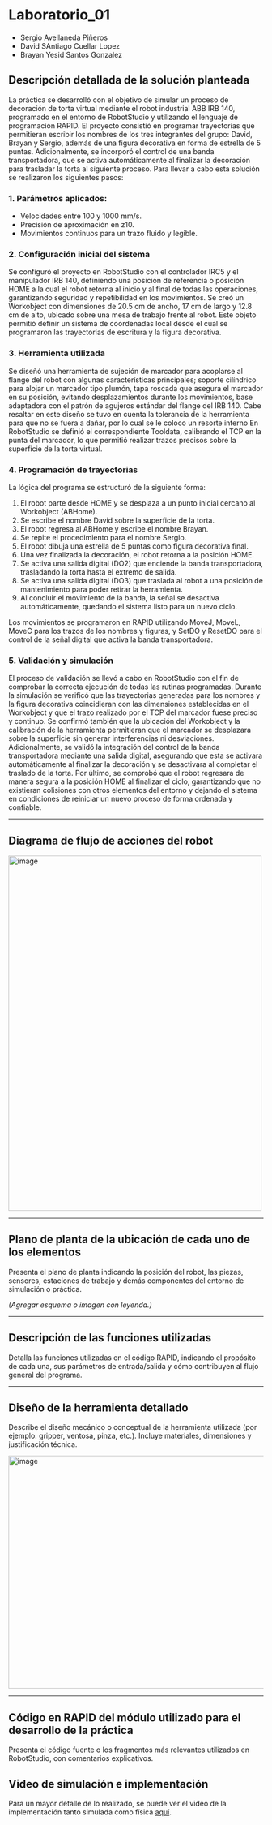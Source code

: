 # Laboratorio_01
* Sergio Avellaneda Piñeros
* David SAntiago Cuellar Lopez
* Brayan Yesid Santos Gonzalez

## Descripción detallada de la solución planteada
La práctica se desarrolló con el objetivo de simular un proceso de decoración de torta virtual mediante el robot industrial ABB IRB 140, programado en el entorno de RobotStudio y utilizando el lenguaje de programación RAPID. El proyecto consistió en programar trayectorias que permitieran escribir los nombres de los tres integrantes del grupo: David, Brayan y Sergio, además de una figura decorativa en forma de estrella de 5 puntas. Adicionalmente, se incorporó el control de una banda transportadora, que se activa automáticamente al finalizar la decoración para trasladar la torta al siguiente proceso. Para llevar a cabo esta solución se realizaron los siguientes pasos:

### 1.	Parámetros aplicados:
* Velocidades entre 100 y 1000 mm/s.
* Precisión de aproximación en z10.
* Movimientos continuos para un trazo fluido y legible.

### 2.	Configuración inicial del sistema
Se configuró el proyecto en RobotStudio con el controlador IRC5 y el manipulador IRB 140, definiendo una posición de referencia o posición HOME a la cual el robot retorna al inicio y al final de todas las operaciones, garantizando seguridad y repetibilidad en los movimientos.
Se creó un Workobject con dimensiones de 20.5 cm de ancho, 17 cm de largo y 12.8 cm de alto, ubicado sobre una mesa de trabajo frente al robot. Este objeto permitió definir un sistema de coordenadas local desde el cual se programaron las trayectorias de escritura y la figura decorativa.

### 3.	Herramienta utilizada
Se diseñó una herramienta de sujeción de marcador para acoplarse al flange del robot con algunas características principales; soporte cilíndrico para alojar un marcador tipo plumón, tapa roscada que asegura el marcador en su posición, evitando desplazamientos durante los movimientos, base adaptadora con el patrón de agujeros estándar del flange del IRB 140. Cabe resaltar en este diseño se tuvo en cuenta la tolerancia de la herramienta para que no se fuera a dañar, por lo cual se le coloco un resorte interno
En RobotStudio se definió el correspondiente Tooldata, calibrando el TCP en la punta del marcador, lo que permitió realizar trazos precisos sobre la superficie de la torta virtual.

### 4.	Programación de trayectorias
La lógica del programa se estructuró de la siguiente forma:
  1.	El robot parte desde HOME y se desplaza a un punto inicial cercano al Workobject (ABHome).
  2.	Se escribe el nombre David sobre la superficie de la torta.
  3.	El robot regresa al ABHome y escribe el nombre Brayan.
  4.	Se repite el procedimiento para el nombre Sergio.
  5.	El robot dibuja una estrella de 5 puntas como figura decorativa final.
  6.	Una vez finalizada la decoración, el robot retorna a la posición HOME.
  7.	Se activa una salida digital (DO2) que enciende la banda transportadora, trasladando la torta hasta el extremo de salida.
  8.	Se activa una salida digital (DO3) que traslada al robot a una posición de mantenimiento para poder retirar la herramienta.
  9.	Al concluir el movimiento de la banda, la señal se desactiva automáticamente, quedando el sistema listo para un nuevo ciclo.
    
Los movimientos se programaron en RAPID utilizando MoveJ, MoveL, MoveC para los trazos de los nombres y figuras, y SetDO y ResetDO para el control de la señal digital que activa la banda transportadora.

### 5.	Validación y simulación
El proceso de validación se llevó a cabo en RobotStudio con el fin de comprobar la correcta ejecución de todas las rutinas programadas. Durante la simulación se verificó que las trayectorias generadas para los nombres y la figura decorativa coincidieran con las dimensiones establecidas en el Workobject y que el trazo realizado por el TCP del marcador fuese preciso y continuo. Se confirmó también que la ubicación del Workobject y la calibración de la herramienta permitieran que el marcador se desplazara sobre la superficie sin generar interferencias ni desviaciones.
Adicionalmente, se validó la integración del control de la banda transportadora mediante una salida digital, asegurando que esta se activara automáticamente al finalizar la decoración y se desactivara al completar el traslado de la torta. Por último, se comprobó que el robot regresara de manera segura a la posición HOME al finalizar el ciclo, garantizando que no existieran colisiones con otros elementos del entorno y dejando el sistema en condiciones de reiniciar un nuevo proceso de forma ordenada y confiable.

---

## Diagrama de flujo de acciones del robot
<img width="500" height="700" alt="image" src="https://github.com/user-attachments/assets/5f34e396-ecf9-49e8-816c-abafc9d4057e" />


---

## Plano de planta de la ubicación de cada uno de los elementos
Presenta el plano de planta indicando la posición del robot, las piezas, sensores, estaciones de trabajo y demás componentes del entorno de simulación o práctica.

*(Agregar esquema o imagen con leyenda.)*

---

## Descripción de las funciones utilizadas
Detalla las funciones utilizadas en el código RAPID, indicando el propósito de cada una, sus parámetros de entrada/salida y cómo contribuyen al flujo general del programa.

---

## Diseño de la herramienta detallado
Describe el diseño mecánico o conceptual de la herramienta utilizada (por ejemplo: gripper, ventosa, pinza, etc.). Incluye materiales, dimensiones y justificación técnica.

<img width="551" height="459" alt="image" src="https://github.com/user-attachments/assets/7dec8f9e-13ce-4bc0-88d5-9ee2f21a203f" />


---

## Código en RAPID del módulo utilizado para el desarrollo de la práctica
Presenta el código fuente o los fragmentos más relevantes utilizados en RobotStudio, con comentarios explicativos.



## Video de simulación e implementación
Para un mayor detalle de lo realizado, se puede ver el video de la implementación tanto simulada como física [aquí](https://youtu.be/l9g8OmUdVok).

